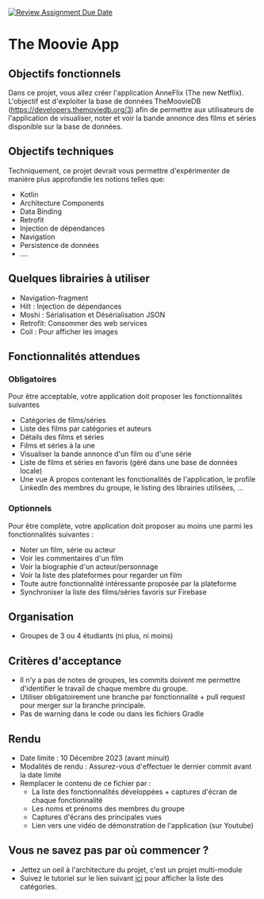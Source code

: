 [![Review Assignment Due Date](https://classroom.github.com/assets/deadline-readme-button-24ddc0f5d75046c5622901739e7c5dd533143b0c8e959d652212380cedb1ea36.svg)](https://classroom.github.com/a/I4c0DUx4)
# The Moovie App

## Objectifs fonctionnels
Dans ce projet, vous allez créer l'application AnneFlix (The new Netflix).
L'objectif est d'exploiter la base de données TheMoovieDB (https://developers.themoviedb.org/3) afin de permettre aux utilisateurs de l'application de visualiser, noter et voir la bande annonce des films et séries disponible sur la base de données.

## Objectifs techniques
Techniquement, ce projet devrait vous permettre d'expérimenter de manière plus approfondie les notions telles que:
- Kotlin
- Architecture Components
- Data Binding
- Retrofit
- Injection de dépendances
- Navigation
- Persistence de données
- ....

## Quelques librairies à utiliser
- Navigation-fragment
- Hilt : Injection de dépendances
- Moshi : Sérialisation et Désérialisation JSON
- Retrofit: Consommer des web services
- Coil : Pour afficher les images

## Fonctionnalités attendues
### Obligatoires
Pour être acceptable, votre application doit proposer les fonctionnalités suivantes
- Catégories de films/séries
- Liste des films par catégories et auteurs
- Détails des films et séries
- Films et séries à la une
- Visualiser la bande annonce d'un film ou d'une série
- Liste de films et séries en favoris (géré dans une base de données locale)
- Une vue A propos contenant les fonctionalités de l'application, le profile LinkedIn des membres du groupe, le listing des librairies utilisées, ...

### Optionnels
Pour être complète, votre application doit proposer au moins une parmi les fonctionnalités suivantes :
- Noter un film, série ou acteur
- Voir les commentaires d'un film
- Voir la biographie d'un acteur/personnage
- Voir la liste des plateformes pour regarder un film
- Toute autre fonctionnalité intéressante proposée par la plateforme
- Synchroniser la liste des films/séries favoris sur Firebase


## Organisation
- Groupes de 3 ou 4 étudiants (ni plus, ni moins)

## Critères d'acceptance
- Il n'y a pas de notes de groupes, les commits doivent me permettre d'identifier le travail de chaque membre du groupe.
- Utiliser obligatoirement une branche par fonctionnalité + pull request pour merger sur la branche principale.
- Pas de warning dans le code ou dans les fichiers Gradle

## Rendu
- Date limite : 10 Décembre 2023 (avant minuit)
- Modalités de rendu : Assurez-vous d'effectuer le dernier commit avant la date limite
- Remplacer le contenu de ce fichier par :
  - La liste des fonctionnalités développées + captures d'écran de chaque fonctionnalité
  - Les noms et prénoms des membres du groupe
  - Captures d'écrans des principales vues
  - Lien vers une vidéo de démonstration de l'application (sur Youtube)


## Vous ne savez pas par où commencer ?
- Jettez un oeil à l'architecture du projet, c'est un projet multi-module
- Suivez le tutoriel sur le lien suivant [ici](https://github.com/eamosse/the-movie-app/blob/master/home_tuto.md) pour afficher la liste des catégories.
